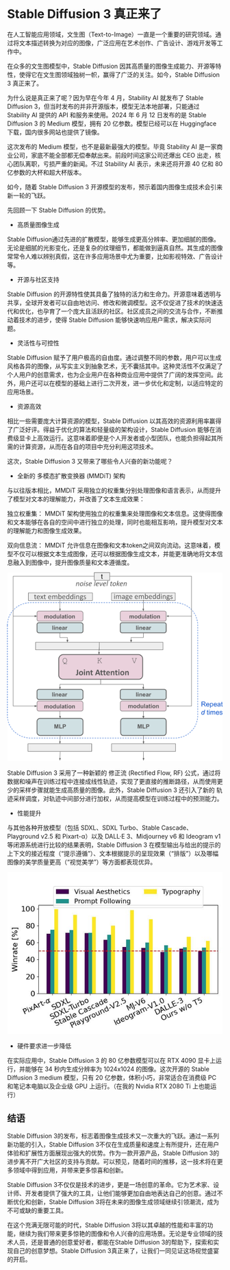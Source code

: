 
# Stable Diffusion 3 真正来了

在人工智能应用领域，文生图（Text-to-Image）一直是一个重要的研究领域。通过将文本描述转换为对应的图像，广泛应用在艺术创作、广告设计、游戏开发等工作中。

在众多的文生图模型中，Stable Diffusion 因其高质量的图像生成能力、开源等特性，使得它在文生图领域独树一帜，赢得了广泛的关注。如今，Stable Diffusion 3 真正来了。

为什么说是真正来了呢？因为早在今年 4 月，Stability AI 就发布了 Stable Diffusion 3，但当时发布的并非开源版本，模型无法本地部署，只能通过 Stability AI 提供的 API 和服务来使用。2024 年 6 月 12 日发布的是 Stable Diffusion 3 的 Medium 模型，拥有 20 亿参数。模型已经可以在 Huggingface 下载，国内很多网站也提供了镜像。

这次发布的 Medium 模型，也不是最新最强大的模型。毕竟 Stability AI 是一家商业公司，家底不能全部都无偿奉献出来。前段时间这家公司还爆出 CEO 出走，核心团队离职，亏损严重的新闻。不过 Stability AI 表示，未来还将开源 40 亿和 80 亿参数的大杯和超大杯版本。

如今，随着 Stable Diffusion 3 开源模型的发布，预示着国内图像生成技术会引来新一轮的飞跃。

先回顾一下 Stable Diffusion 的优势。

* 高质量图像生成

Stable Diffusion通过先进的扩散模型，能够生成更高分辨率、更加细腻的图像。无论是细腻的光影变化，还是复杂的纹理细节，都能做到逼真自然。其生成的图像常常令人难以辨别真假，这在许多应用场景中尤为重要，比如影视特效、广告设计等。

* 开源与社区支持

Stable Diffusion 的开源特性使其具备了独特的活力和生命力。开源意味着透明与共享，全球开发者可以自由地访问、修改和微调模型。这不仅促进了技术的快速迭代和优化，也孕育了一个庞大且活跃的社区。社区成员之间的交流与合作，不断推动着技术的进步，使得 Stable Diffusion 能够快速响应用户需求，解决实际问题。

* 灵活性与可控性

Stable Diffusion 赋予了用户极高的自由度。通过调整不同的参数，用户可以生成风格各异的图像，从写实主义到抽象艺术，无不囊括其中。这种灵活性不仅满足了个人用户的创意需求，也为企业用户在各种商业应用中提供了广阔的发挥空间。此外，用户还可以在模型的基础上进行二次开发，进一步优化和定制，以适应特定的应用场景。

* 资源高效

相比一些需要庞大计算资源的模型，Stable Diffusion 以其高效的资源利用率赢得了广泛好评。得益于优化的算法和轻量级的架构设计，Stable Diffusion 能够在消费级显卡上高效运行。这意味着即便是个人开发者或小型团队，也能负担得起其所需的计算资源，从而在各自的项目中充分利用这项技术。

这次，Stable Diffusion 3 又带来了哪些令人兴奋的新功能呢？

* 全新的 多模态扩散变换器 (MMDiT) 架构

与以往版本相比，MMDiT 采用独立的权重集分别处理图像和语言表示，从而提升了模型对文本的理解能力，并改善了文本生成效果：

独立权重集： MMDiT 架构使用独立的权重集来处理图像和文本信息。这使得图像和文本能够在各自的空间中进行独立的处理，同时也能相互影响，提升模型对文本的理解能力和图像生成效果。

双向信息流： MMDiT 允许信息在图像和文本token之间双向流动。这意味着，模型不仅可以根据文本生成图像，还可以根据图像生成文本，并能更准确地将文本信息融入到图像中，提升图像质量和文本遵循度。

![](https://raw.githubusercontent.com/mogoweb/mywritings/master/book_wechat/2024/202406/images/sd3_01.png)

Stable Diffusion 3 采用了一种新颖的 修正流 (Rectified Flow, RF) 公式，通过将数据和噪声在训练过程中连接成线性轨迹，实现了更直接的推断路径，从而使用更少的采样步骤就能生成高质量的图像。此外，Stable Diffusion 3 还引入了新的 轨迹采样调度，对轨迹中间部分进行加权，从而提高模型在训练过程中的预测能力。

* 性能提升

与其他各种开放模型（包括 SDXL、SDXL Turbo、Stable Cascade、Playground v2.5 和 Pixart-α）以及 DALL·E 3、Midjourney v6 和 Ideogram v1 等闭源系统进行比较的结果表明，Stable Diffusion 3 在模型输出与给出的提示的上下文的接近程度（“提示遵循”）、文本根据提示的呈现效果（“排版”）以及哪幅图像的美学质量更高（“视觉美学”）等方面都表现优异。

![](https://raw.githubusercontent.com/mogoweb/mywritings/master/book_wechat/2024/202406/images/sd3_02.jpg)

* 硬件要求进一步降低

在实际应用中，Stable Diffusion 3 的 80 亿参数模型可以在 RTX 4090 显卡上运行，并能够在 34 秒内生成分辨率为 1024x1024 的图像。这次开源的 Stable Diffusion 3 medium 模型，只有 20 亿参数，体积小巧，非常适合在消费级 PC 和笔记本电脑以及企业级 GPU 上运行。（在我的 Nvidia RTX 2080 Ti 上也能运行）

## 结语

Stable Diffusion 3的发布，标志着图像生成技术又一次重大的飞跃。通过一系列新功能的引入，Stable Diffusion 3不仅在生成质量和速度上有所提升，还在用户体验和扩展性方面展现出强大的优势。作为一款开源产品，Stable Diffusion 3的进步离不开广大社区的支持与贡献。可以预见，随着时间的推移，这一技术将在更多领域中得到应用，并带来更多惊喜和创新。

Stable Diffusion 3不仅仅是技术的进步，更是一场创意的革命。它为艺术家、设计师、开发者提供了强大的工具，让他们能够更加自由地表达自己的创意。通过不断优化和创新，Stable Diffusion 3将在未来的图像生成领域继续引领潮流，成为不可或缺的重要工具。

在这个充满无限可能的时代，Stable Diffusion 3将以其卓越的性能和丰富的功能，继续为我们带来更多惊艳的图像和令人兴奋的应用场景。无论是专业领域的技术人员，还是普通的创意爱好者，都能在Stable Diffusion 3的帮助下，探索和实现自己的创意梦想。Stable Diffusion 3真正来了，让我们一同见证这场视觉盛宴的开启。